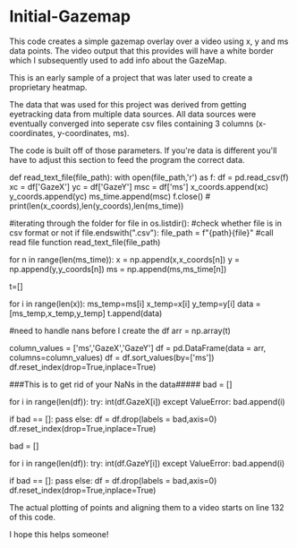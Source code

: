# Initial-Gazemap

This code creates a simple gazemap overlay over a video using x, y and ms data points. 
The video output that this provides will have a white border which I subsequently used to add info about the GazeMap. 


This is an early sample of a project that was later used to create a proprietary heatmap. 

The data that was used for this project was derived from getting eyetracking data from multiple data sources. 
All data sources were eventually converged into seperate csv files containing 3 columns (x-coordinates, y-coordinates, ms). 

The code is built off of those parameters. If you're data is different you'll have to adjust this section to feed the program the correct data. 

def read_text_file(file_path):
    with open(file_path,'r') as f:
        df = pd.read_csv(f)
        xc = df['GazeX']
        yc = df['GazeY']
        msc = df['ms']
        x_coords.append(xc)
        y_coords.append(yc)
        ms_time.append(msc)
        f.close()
        # print(len(x_coords),len(y_coords),len(ms_time))

#iterating through the folder 
for file in os.listdir():
    #check whether file is in csv format or not
    if file.endswith(".csv"):
        file_path = f"{path}\{file}"
        #call read file function
        read_text_file(file_path)


for n in range(len(ms_time)):
    x = np.append(x,x_coords[n])
    y = np.append(y,y_coords[n])
    ms = np.append(ms,ms_time[n])
    
t=[]

for i in range(len(x)):
    ms_temp=ms[i]
    x_temp=x[i]
    y_temp=y[i]
    data = [ms_temp,x_temp,y_temp]
    t.append(data)

#need to handle nans before I create the df 
arr = np.array(t)

column_values = ['ms','GazeX','GazeY']
df = pd.DataFrame(data = arr, columns=column_values)
df = df.sort_values(by=['ms'])
df.reset_index(drop=True,inplace=True)

###This is to get rid of your NaNs in the data#####
bad = []

for i in range(len(df)):
    try:
        int(df.GazeX[i])
    except ValueError:
        bad.append(i)
        
if bad == []:
    pass
else:
    df = df.drop(labels = bad,axis=0)
    df.reset_index(drop=True,inplace=True)

bad = []

for i in range(len(df)):
    try:
        int(df.GazeY[i])
    except ValueError:
        bad.append(i)

if bad == []:
    pass
else:
    df = df.drop(labels = bad,axis=0)
    df.reset_index(drop=True,inplace=True)
    
   
 The actual plotting of points and aligning them to a video starts on line 132 of this code. 
    
 I hope this helps someone!
